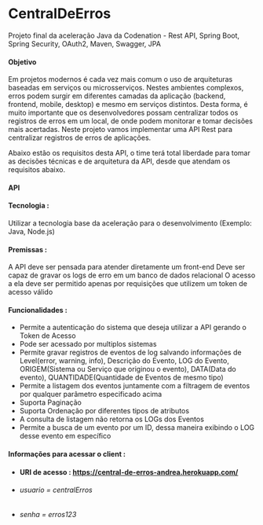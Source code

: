 # CentralDeErros 
Projeto final da aceleração Java da Codenation - Rest API, Spring Boot, Spring Security, OAuth2, Maven, Swagger, JPA 

#### Objetivo

Em projetos modernos é cada vez mais comum o uso de arquiteturas baseadas em serviços ou microsserviços. Nestes ambientes complexos, erros podem surgir em diferentes camadas da aplicação (backend, frontend, mobile, desktop) e mesmo em serviços distintos. Desta forma, é muito importante que os desenvolvedores possam centralizar todos os registros de erros em um local, de onde podem monitorar e tomar decisões mais acertadas. Neste projeto vamos implementar uma API Rest para centralizar registros de erros de aplicações.

Abaixo estão os requisitos desta API, o time terá total liberdade para tomar as decisões técnicas e de arquitetura da API, desde que atendam os requisitos abaixo.
#### API  
#### Tecnologia : 

Utilizar a tecnologia base da aceleração para o desenvolvimento (Exemplo: Java, Node.js)

#### Premissas : 

A API deve ser pensada para atender diretamente um front-end
Deve ser capaz de gravar os logs de erro em um banco de dados relacional
O acesso a ela deve ser permitido apenas por requisições que utilizem um token de acesso válido

#### Funcionalidades :

- Permite a autenticação do sistema que deseja utilizar a API gerando o Token de Acesso
- Pode ser acessado por multiplos sistemas
- Permite gravar registros de eventos de log salvando informações de Level(error, warning, info), Descrição do Evento, LOG do Evento, ORIGEM(Sistema ou Serviço que originou o evento), DATA(Data do evento), QUANTIDADE(Quantidade de Eventos de mesmo tipo)
- Permite a listagem dos eventos juntamente com a filtragem de eventos por qualquer parâmetro especificado acima
- Suporta Paginação
- Suporta Ordenação por diferentes tipos de atributos
- A consulta de listagem não retorna os LOGs dos Eventos
- Permite a busca de um evento por um ID, dessa maneira exibindo o LOG desse evento em específico

#### Informações para acessar o client :
- #### URI de acesso : https://central-de-erros-andrea.herokuapp.com/
- ###### usuario = centralErros
- ###### senha = erros123

